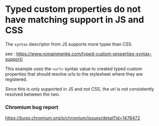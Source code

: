 # Typed custom properties do not have matching support in JS and CSS

The `syntax` descriptor from JS supports more types than CSS.

see : https://www.romainmenke.com/typed-custom-properties-syntax-support/

This example uses the `<url>` syntax value to created typed custom properties that should resolve urls to the stylesheet where they are registered.

Since this is only supported in JS and not CSS, the url is not consistently resolved between the two.

### Chromium bug report

https://bugs.chromium.org/p/chromium/issues/detail?id=1478472
